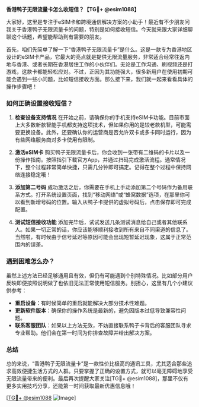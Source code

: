 **香港鸭子无限流量卡怎么收短信？【TG💪+ @esim1088】**

大家好，这里是专注于eSIM卡和跨境通信解决方案的小助手！最近有不少朋友问我关于香港鸭子无限流量卡的问题，特别是如何接收短信。今天就来跟大家详细聊聊这个话题，希望能帮助到有需要的朋友。

首先，咱们先简单了解一下“香港鸭子无限流量卡”是什么。这是一款专为香港地区设计的eSIM卡产品，它最大的亮点就是提供无限流量服务，非常适合经常往返内地与香港、或者长期在香港居住工作的小伙伴们。无论是工作沟通、刷视频还是打游戏，这款卡都能轻松应对。不过，正因为其功能强大，很多新用户在使用初期可能会遇到一些小问题，比如短信接收方面。那么接下来，我们就一起来看看具体的操作步骤吧！

### 如何正确设置接收短信？

1. **检查设备支持情况**
   在开始之前，请确保你的手机支持eSIM卡功能。目前市面上大多数新款智能手机都支持这项技术，但如果你用的是较老款机型，可能需要更换设备。此外，还要确认你的运营商是否允许双卡或多卡同时运行，因为有些网络服务商对多卡使用有限制。

2. **激活eSIM卡**
   购买鸭子无限流量卡后，你会收到一张带有二维码的卡片以及一份操作指南。按照指引下载官方App，并通过扫码完成激活流程。通常情况下，整个过程非常简单快捷，只需几分钟即可搞定。记得在整个过程中保持网络连接稳定哦！

3. **添加第二号码**
   成功激活之后，你需要在手机上手动添加第二个号码作为备用联系方式。打开系统设置页面，找到“移动网络”或“蜂窝数据”选项，在那里你可以看到新增号码的位置。输入从鸭子卡提供的虚拟号码后，点击保存即可完成配置。

4. **测试短信接收功能**
   添加完毕后，试试发送几条测试消息给自己或者其他联系人。如果一切正常的话，你应该能够顺利接收到所有来自不同渠道的信息了。当然啦，有时候由于信号延迟等原因可能会出现短暂延迟现象，这属于正常范围内的误差。

### 遇到困难怎么办？

虽然上述方法已经足够通用且有效，但仍有可能遇到个别特殊情况。比如部分用户反映即便按照说明做了也依旧无法正常使用短信服务。别担心，这里有几个小建议供参考：

- **重启设备**：有时候简单的重启就能解决大部分技术性难题。
- **更新软件版本**：确保你的操作系统是最新的，避免因版本过低导致兼容性问题。
- **联系客服团队**：如果以上方法无效，不妨直接联系鸭子卡背后的客服团队寻求专业帮助。他们会在第一时间为你排查故障并给出解决方案。

### 总结

总的来说，“香港鸭子无限流量卡”是一款性价比极高的通讯工具，尤其适合那些追求高效便捷生活方式的人群。只要掌握了正确的设置方式，就可以毫无障碍地享受无限流量带来的便利。最后再次提醒大家关注[TG💪+ @esim1088]，那里不仅有更多实用技巧分享，还能第一时间获取最新优惠信息哦！

[[TG💪+ @esim1088](https://t.me/s/esim1088) ![Image](https://i.postimg.cc/4NQfJmqS/Snipaste-2025-05-13-00-14-12.png)]